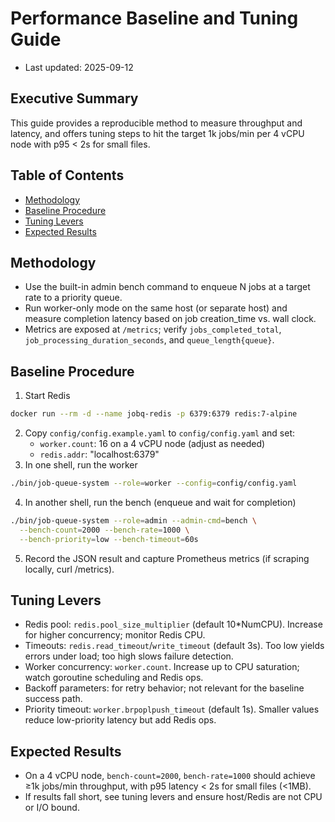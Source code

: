 # Performance Baseline and Tuning Guide

- Last updated: 2025-09-12

## Executive Summary

This guide provides a reproducible method to measure throughput and latency, and offers tuning steps to hit the target 1k jobs/min per 4 vCPU node with p95 < 2s for small files.

## Table of Contents

- [Methodology](#methodology)
- [Baseline Procedure](#baseline-procedure)
- [Tuning Levers](#tuning-levers)
- [Expected Results](#expected-results)

## Methodology

- Use the built-in admin bench command to enqueue N jobs at a target rate to a priority queue.
- Run worker-only mode on the same host (or separate host) and measure completion latency based on job creation_time vs. wall clock.
- Metrics are exposed at `/metrics`; verify `jobs_completed_total`, `job_processing_duration_seconds`, and `queue_length{queue}`.

## Baseline Procedure

1) Start Redis

```bash
docker run --rm -d --name jobq-redis -p 6379:6379 redis:7-alpine
```

2) Copy `config/config.example.yaml` to `config/config.yaml` and set:
   - `worker.count`: 16 on a 4 vCPU node (adjust as needed)
   - `redis.addr`: "localhost:6379"
3) In one shell, run the worker

```bash
./bin/job-queue-system --role=worker --config=config/config.yaml
```

4) In another shell, run the bench (enqueue and wait for completion)

```bash
./bin/job-queue-system --role=admin --admin-cmd=bench \
  --bench-count=2000 --bench-rate=1000 \
  --bench-priority=low --bench-timeout=60s
```

5) Record the JSON result and capture Prometheus metrics (if scraping locally, curl /metrics).

## Tuning Levers

- Redis pool: `redis.pool_size_multiplier` (default 10*NumCPU). Increase for higher concurrency; monitor Redis CPU.
- Timeouts: `redis.read_timeout`/`write_timeout` (default 3s). Too low yields errors under load; too high slows failure detection.
- Worker concurrency: `worker.count`. Increase up to CPU saturation; watch goroutine scheduling and Redis ops.
- Backoff parameters: for retry behavior; not relevant for the baseline success path.
- Priority timeout: `worker.brpoplpush_timeout` (default 1s). Smaller values reduce low-priority latency but add Redis ops.

## Expected Results

- On a 4 vCPU node, `bench-count=2000`, `bench-rate=1000` should achieve ≥1k jobs/min throughput, with p95 latency < 2s for small files (<1MB).
- If results fall short, see tuning levers and ensure host/Redis are not CPU or I/O bound.
